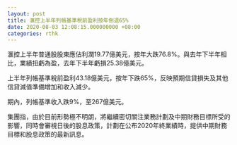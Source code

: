 ```yaml
---
layout: post
title: 滙控上半年列帳基準稅前盈利按年倒退65%
date: 2020-08-03 12:08:15.000000000 +08:00
categories: rthk
---
```


滙控上半年普通股股東應佔利潤19.77億美元，按年大跌76.8%。與去年下半年相比，業績扭虧為盈，去年下半年虧損25.38億美元。

上半年列帳基準稅前盈利43.18億美元，按年下跌65%，反映預期信貸損失及其他信貸減值準備增加和收入減少。

期內，列帳基準收入跌9%，至267億美元。

集團指，由於目前形勢極不明朗，將繼續密切關注業務計劃及中期財務目標所受的影響，同時會審視日後的股息政策，計劃在公布2020年終業績時，提供中期財務目標和股息政策的最新訊息。
